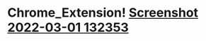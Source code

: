 # Chrome_Extension!     [Screenshot 2022-03-01 132353](https://user-images.githubusercontent.com/77429211/156127947-371e19c0-73ee-4b59-832b-6e8803479676.png)
